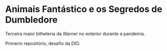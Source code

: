 # Animais Fantástico  e os Segredos de Dumbledore
Terceira maior bilheteria da Warner no exterior durante a pandemia.

Primerio repositório, desafio da DIO.
